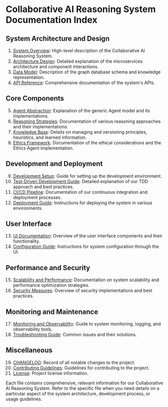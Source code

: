 # Collaborative AI Reasoning System Documentation Index

## System Architecture and Design
1. [System Overview](system_overview.md): High-level description of the Collaborative AI Reasoning System.
2. [Architecture Design](architecture_design.md): Detailed explanation of the microservices architecture and component interactions.
3. [Data Model](data_model.md): Description of the graph database schema and knowledge representation.
4. [API Reference](api_reference.md): Comprehensive documentation of the system's APIs.

## Core Components
5. [Agent Abstraction](agent_abstraction.md): Explanation of the generic Agent model and its implementations.
6. [Reasoning Strategies](reasoning_strategies.md): Documentation of various reasoning approaches and their implementations.
7. [Knowledge Base](knowledge_base.md): Details on managing and versioning principles, heuristics, and learned information.
8. [Ethics Framework](ethics_framework.md): Documentation of the ethical considerations and the Ethics Agent implementation.

## Development and Deployment
9. [Development Setup](development_setup.md): Guide for setting up the development environment.
10. [Test-Driven Development Guide](tdd_guide.md): Detailed explanation of our TDD approach and best practices.
11. [CI/CD Pipeline](cicd_pipeline.md): Documentation of our continuous integration and deployment processes.
12. [Deployment Guide](deployment_guide.md): Instructions for deploying the system in various environments.

## User Interface
13. [UI Documentation](ui_documentation.md): Overview of the user interface components and their functionality.
14. [Configuration Guide](configuration_guide.md): Instructions for system configuration through the UI.

## Performance and Security
15. [Scalability and Performance](scalability_performance.md): Documentation on system scalability and performance optimization strategies.
16. [Security Measures](security_measures.md): Overview of security implementations and best practices.

## Monitoring and Maintenance
17. [Monitoring and Observability](monitoring_observability.md): Guide to system monitoring, logging, and observability tools.
18. [Troubleshooting Guide](troubleshooting_guide.md): Common issues and their solutions.

## Miscellaneous
19. [CHANGELOG](CHANGELOG.md): Record of all notable changes to the project.
20. [Contributing Guidelines](CONTRIBUTING.md): Guidelines for contributing to the project.
21. [License](LICENSE.md): Project license information.

Each file contains comprehensive, relevant information for our Collaborative AI Reasoning System. Refer to the specific file when you need details on a particular aspect of the system architecture, development process, or usage guidelines.
